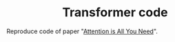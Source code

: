 <h1 align="center">Transformer code</h1>

Reproduce code of paper "[Attention is All You Need](https://arxiv.org/pdf/1706.03762)".
